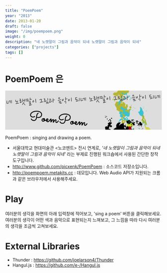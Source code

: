 ```yaml
---
title: "PoemPoem"
year: "2013"
date: 2013-01-20
draft: false
image: "/img/poempoem.png"
weight: 0
description: "네 노랫말이 그림과 음악이 되네 노랫말이 그림과 음악이 되네"
categories: ["projects"]
tags: []
---
```



# PoemPoem 은
![](/img/poempoem_top.png 'PoemPoem')


PoemPoem : singing and drawing a poem.

 * 서울대학교 현대미술관 <노코멘트> 전시 연계로, *'네 노랫말이 그림과 음악이 되네 노랫말이 그림과 음악이 되네'* 라는 부제로 진행된 워크숍에서 사용된 간단한 창작도구입니다.
 * http://www.github.com/picxenk/PoemPoem : 소스코드 저장소입니다.
 * http://poempoem.metakits.cc : 데모입니다. Web Audio API가 지원되는 크롬과 같은 브라우저에서 사용해주세요.

# Play
여러분의 생각을 화면의 아래 입력창에 적어보고, 'sing a poem' 버튼을 클릭해보세요. 여러분의 생각이 어떤 색과 음악으로 표현되는지 느껴보고, 그 느낌을 따라 다시 여러분의 생각을 조금씩 고쳐보세요.

# External Libraries
 - Thunder : https://github.com/joelarson4/Thunder
 - Hangul.js : https://github.com/e-/Hangul.js
